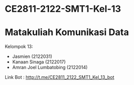 # CE2811-2122-SMT1-Kel-13
# Matakuliah Komunikasi Data

Kelompok 13:
- Jasmien (2122031)
- Kanaan Sinaga (2122017)
- Amran Joel Lumbatobing (2122014)

Link Bot : http://t.me/CE2811_2122_SMT1_Kel_13_bot
